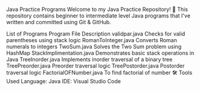 Java Practice Programs
Welcome to my Java Practice Repository! 🚀
This repository contains beginner to intermediate level Java programs that I've written and committed using Git & GitHub.

List of Programs
Program File	                Description
validpar.java        	        Checks for valid parentheses using stack logic
RomanToInteger.java	          Converts Roman numerals to integers
TwoSum.java	                  Solves the Two Sum problem using HashMap
StackImplimentation.java	    Demonstrates basic stack operations in Java
TreeInorder.java	            Implements inorder traversal of a binary tree
TreePreorder.java	            Preorder traversal logic
TreePostorder.java	          Postorder traversal logic
FactorialOFNumber.java        To find factorial of number
🛠 Tools Used
Language: Java
IDE: Visual Studio Code 
